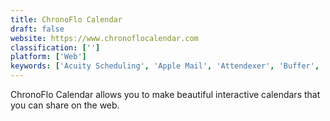 ```yaml
---
title: ChronoFlo Calendar
draft: false 
website: https://www.chronoflocalendar.com
classification: ['']
platform: ['Web']
keywords: ['Acuity Scheduling', 'Apple Mail', 'Attendexer', 'Buffer', 'Calendarific', 'GenieCan', 'Google Calendar', 'Kin Calendar', 'MemoCalendar.net', 'Mixmax Calendar', 'New Google Calendar', 'PlanITPDQ', 'SSuite My Calendar Diary', 'Secure Calendar', 'Simple Calendar', 'Skippr', 'The Kindness Calendar', 'neatCal', 'timegrid.io']
---
```

ChronoFlo Calendar allows you to make beautiful interactive calendars that you can share on the web.